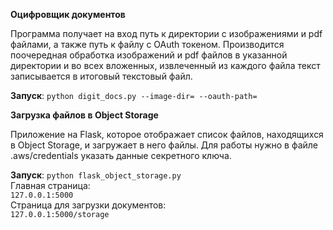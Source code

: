 **Оцифровщик документов**

Программа получает на вход путь к директории с изображениями и pdf файлами, 
а также путь к файлу с OAuth токеном.
Производится поочередная обработка изображений и pdf файлов в указанной директории
и во всех вложенных, извлеченный из каждого файла текст записывается в итоговый 
текстовый файл.

**Запуск**: `python digit_docs.py --image-dir= --oauth-path=`

**Загрузка файлов в Object Storage**

Приложение на Flask, которое отображает список файлов, находящихся в Object Storage, и загружает в него файлы.
Для работы нужно в файле .aws/credentials указать данные секретного ключа.

**Запуск**: `python flask_object_storage.py`<br>
Главная страница:<br>
`127.0.0.1:5000`<br>
Страница для загрузки документов:<br>
`127.0.0.1:5000/storage`
 
